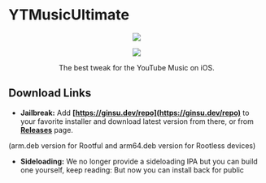 # YTMusicUltimate
<p align="center">
<img src=https://user-images.githubusercontent.com/38832025/235781424-06d81647-b3db-4d9b-94dc-cd65cdf09145.png?raw=true) />
</p>    

<p align="center">
<img src=https://user-images.githubusercontent.com/38832025/235781207-6d1ad44e-0c32-4aec-9c75-cb928ca8a0d3.png?raw=true) />
</p>

<p align="center">
The best tweak for the YouTube Music on iOS.
</p>

## Download Links

* **Jailbreak:**
Add __[https://ginsu.dev/repo](https://ginsu.dev/repo)__ to your favorite installer and download latest version from there, or from __[Releases](https://github.com/ginsudev/YTMusicUltimate/releases)__ page.

(arm.deb version for Rootful and arm64.deb version for Rootless devices)

* **Sideloading:**
  We no longer provide a sideloading IPA but you can build one yourself, keep reading:
But now you can install back for public
